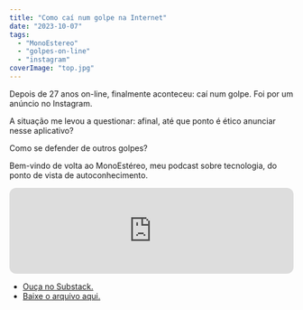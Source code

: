 ```yaml
---
title: "Como caí num golpe na Internet"
date: "2023-10-07"
tags: 
  - "MonoEstereo"
  - "golpes-on-line"
  - "instagram"
coverImage: "top.jpg"
---
```


Depois de 27 anos on-line, finalmente aconteceu: caí num golpe. Foi por um anúncio no Instagram.

A situação me levou a questionar: afinal, até que ponto é ético anunciar nesse aplicativo?

Como se defender de outros golpes?

Bem-vindo de volta ao MonoEstéreo, meu podcast sobre tecnologia, do ponto de vista de autoconhecimento.

<iframe style="border-radius:12px" src="https://open.spotify.com/embed/episode/4VQ8aDcrSXNscDuSk60xgn?utm_source=generator" width="100%" height="152" frameborder="0" allowfullscreen allow="autoplay; clipboard-write; encrypted-media; fullscreen; picture-in-picture" loading="lazy"></iframe>

- [Ouça no Substack.](https://textosobretela.com/p/como-cai-num-golpe-na-internet#details)
- [Baixe o arquivo aqui.](https://archive.org/download/cai_num_golpe/cai_num_golpe.mp3)
